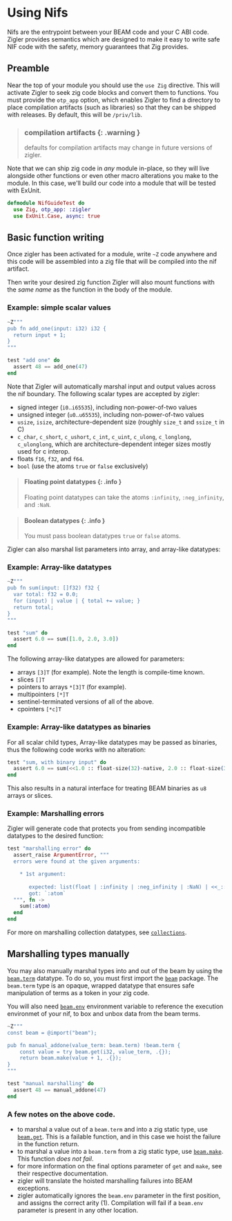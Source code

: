 # Using Nifs

Nifs are the entrypoint between your BEAM code and your C ABI code.  Zigler 
provides semantics which are designed to make it easy to write safe NIF code 
with the safety, memory guarantees that Zig provides.

## Preamble

Near the top of your module you should use the `use Zig` directive.  This will 
activate Zigler to seek zig code blocks and convert them to functions.  You 
must provide the `otp_app` option, which enables Zigler to find a directory to 
place compilation artifacts (such as libraries) so that they can be shipped 
with releases.  By default, this will be `/priv/lib`.

> ### compilation artifacts {: .warning }
>
> defaults for compilation artifacts may change in future versions of 
> zigler.

Note that we can ship zig code in *any* module in-place, so they will live 
alongside other functions or even other macro alterations you make to the 
module.  In this case, we'll build our code into a module that will be tested 
with ExUnit.

```elixir
defmodule NifGuideTest do
  use Zig, otp_app: :zigler
  use ExUnit.Case, async: true
```

## Basic function writing

Once zigler has been activated for a module, write `~Z` code anywhere and this 
code will be assembled into a zig file that will be compiled into the nif 
artifact.  

Then write your desired zig function Zigler will also mount functions with the 
*same name* as the function in the body of the module.

### Example: simple scalar values

```elixir
~Z"""
pub fn add_one(input: i32) i32 {
  return input + 1;
}
"""

test "add one" do
  assert 48 == add_one(47)
end
```

Note that Zigler will automatically marshal input and output values across the 
nif boundary.  The following scalar types are accepted by zigler:

- signed integer (`i0`..`i65535`), including non-power-of-two values
- unsigned integer (`u0`..`u65535`), including non-power-of-two values
- `usize`, `isize`, architecture-dependent size (roughly `size_t` and 
  `ssize_t` in C)
- `c_char`, `c_short`, `c_ushort`, `c_int`, `c_uint`, `c_ulong`, 
  `c_longlong`, `c_ulonglong`, which are architecture-dependent
  integer sizes mostly used for c interop.
- floats `f16`, `f32`, and `f64`.
- `bool` (use the atoms `true` or `false` exclusively)

> #### Floating point datatypes {: .info }
>
> Floating point datatypes can take the atoms `:infinity`, 
> `:neg_infinity`, and `:NaN`.

> #### Boolean datatypes {: .info }
>
> You must pass boolean datatypes `true` or `false` atoms.

Zigler can also marshal list parameters into array, and array-like 
datatypes:

### Example: Array-like datatypes

```elixir
~Z"""
pub fn sum(input: []f32) f32 {
  var total: f32 = 0.0;
  for (input) | value | { total += value; }
  return total;
}
"""

test "sum" do
  assert 6.0 == sum([1.0, 2.0, 3.0])
end
```

The following array-like datatypes are allowed for parameters:
- arrays `[3]T` (for example).  Note the length is compile-time known.
- slices `[]T`
- pointers to arrays `*[3]T` (for example).
- multipointers `[*]T`
- sentinel-terminated versions of all of the above.
- cpointers `[*c]T`

### Example: Array-like datatypes as binaries

For all scalar child types, Array-like datatypes may be passed as binaries,
thus the following code works with no alteration:

```elixir
test "sum, with binary input" do
  assert 6.0 == sum(<<1.0 :: float-size(32)-native, 2.0 :: float-size(32)-native, 3.0 :: float-size(32)-native>>)
end
```

This also results in a natural interface for treating BEAM binaries as `u8` 
arrays or slices.

### Example: Marshalling errors

Zigler will generate code that protects you from sending incompatible 
datatypes to the desired function:

```elixir
test "marshalling error" do
  assert_raise ArgumentError, """
  errors were found at the given arguments:

    * 1st argument: 
  
       expected: list(float | :infinity | :neg_infinity | :NaN) | <<_::_*32>> (for `[]f32`) 
       got: `:atom`
  """, fn ->
    sum(:atom)
  end
end
```

For more on marshalling collection datatypes, see [`collections`](collections.html).

## Marshalling types manually

You may also manually marshal types into and out of the beam by using the
[`beam.term`](beam.html#term) datatype.  To do so, you must first import 
the [`beam`](beam.html) package.  The `beam.term` type is an opaque, wrapped 
datatype that ensures safe manipulation of terms as a token in your zig code.

You will also need [`beam.env`](beam.html#env) environment variable to reference
the execution environmet of your nif, to box and unbox data from the beam terms.

```elixir
~Z"""
const beam = @import("beam");

pub fn manual_addone(value_term: beam.term) !beam.term {
    const value = try beam.get(i32, value_term, .{});
    return beam.make(value + 1, .{});
}
"""

test "manual marshalling" do
  assert 48 == manual_addone(47)
end
```

### A few notes on the above code.

- to marshal a value out of a `beam.term` and into a zig static type,
  use [`beam.get`](beam.html#get).  This is a failable function, and in
  this case we hoist the failure in the function return.
- to marshal a value into a `beam.term` from a zig static type, use
  [`beam.make`](beam.html#make).  This function *does not fail*.
- for more information on the final options parameter of `get` and
  `make`, see their respective documentation.
- zigler will translate the hoisted marshalling failures into BEAM 
  exceptions.
- zigler automatically ignores the `beam.env` parameter in the first
  position, and assigns the correct arity (1).  Compilation will
  fail if a `beam.env` parameter is present in any other location.
